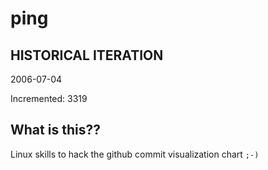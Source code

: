 # ping

## HISTORICAL ITERATION
2006-07-04

Incremented: 3319

## What is this?? 
Linux skills to hack the github commit visualization chart `;-)`
